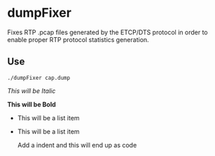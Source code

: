 dumpFixer
==============
Fixes RTP .pcap files generated by the ETCP/DTS protocol in order to enable proper RTP protocol statistics generation.


Use
--------------
```
./dumpFixer cap.dump
```

*This will be Italic*

**This will be Bold**

- This will be a list item
- This will be a list item

    Add a indent and this will end up as code
